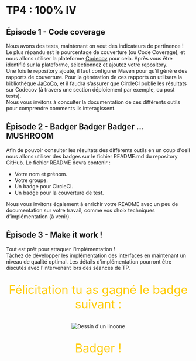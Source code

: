 # TP4 : 100% IV

## Épisode 1 - Code coverage

Nous avons des tests, maintenant on veut des indicateurs de pertinence !  
Le plus répandu est le pourcentage de couverture (ou Code Coverage), et nous allons utiliser la plateforme [Codecov](https://www.codecov.io) pour cela. Après vous être identifié sur la plateforme, sélectionnez et ajoutez votre repository.  
Une fois le repository ajouté, il faut configurer Maven pour qu’il génère des rapports de couverture. Pour la génération de ces rapports on utilisera la bibliothèque [JaCoCo](https://www.eclemma.org/jacoco/), et il faudra s’assurer que CircleCI publie les résultats sur Codecov (à travers une section déploiement par exemple, ou post tests).  
Nous vous invitons à conculter la documentation de ces différents outils pour comprendre comments ils interagissent.

## Épisode 2 - Badger Badger Badger … MUSHROOM

Afin de pouvoir consulter les résultats des différents outils en un coup d'oeil nous allons utiliser des  badges sur le fichier README.md du repository GitHub.
Le fichier README devra contenir :

- Votre nom et prénom.
- Votre groupe.
- Un badge pour CircleCI.
- Un badge pour la couverture de test.

Nous vous invitons également à enrichir votre README avec un peu de documentation sur votre travail, comme vos choix techniques d’implémentation (à venir).

## Épisode 3 - Make it work !

Tout est prêt pour attaquer l’implémentation !  
Tâchez de développer les implémentation des interfaces en maintenant un niveau de qualité optimal.
Les détails d’implémentation pourront être discutés avec l'intervenant lors des séances de TP.

<p align="center" style="color: #ffcb05; font-size: 2rem;">
Félicitation tu as gagné le badge suivant :
</p>
<p align="center">
    <img
        alt="Dessin d'un linoone"
        src="images/linoone.png"
        title="Badger"
    />
</p>
<p align="center" style="color: #ffcb05; font-size: 2rem;">
Badger !
</p>
